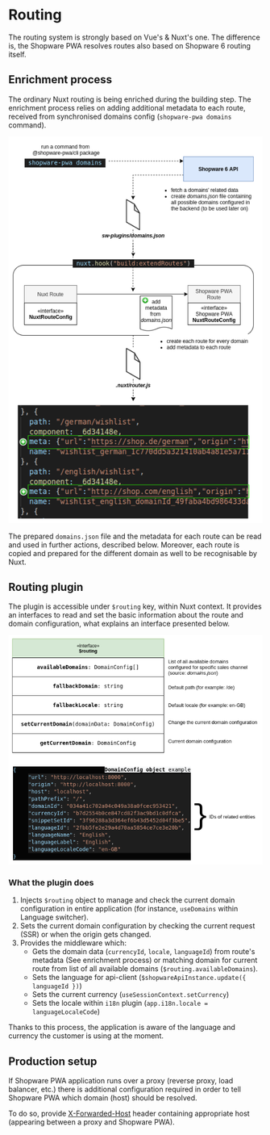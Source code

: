 # Routing

The routing system is strongly based on Vue's & Nuxt's one.
The difference is, the Shopware PWA resolves routes also based on Shopware 6 routing itself.

## Enrichment process

The ordinary Nuxt routing is being enriched during the building step. The enrichment process relies on adding additional metadata to each route, received from synchronised domains config (`shopware-pwa domains` command).


![building-a-routing](./../../assets/building-a-routing-flow.png)

The prepared `domains.json` file and the metadata for each route can be read and used in further actions, described below. Moreover, each route is copied and prepared for the different domain as well to be recognisable by Nuxt.


## Routing plugin

The plugin is accessible under `$routing` key, within Nuxt context. It provides an interfaces to read and set the basic information about the route and domain configuration, what explains an interface presented below.

![routing-plugin](./../../assets/routing-plugin.png)

### What the plugin does
1. Injects `$routing` object to manage and check the current domain configuration in entire application (for instance, `useDomains` within Language switcher).
2. Sets the current domain configuration by checking the current request (SSR) or when the origin gets changed.
3. Provides the middleware which:
    - Gets the domain data (`currencyId`, `locale`, `languageId`) from route's metadata (See enrichment process) or matching domain for current route from list of all available domains (`$routing.availableDomains`).
    - Sets the language for api-client (`$shopwareApiInstance.update({ languageId })`)
    - Sets the current currency (`useSessionContext.setCurrency`)
    - Sets the locale within `i18n` plugin (`app.i18n.locale = languageLocaleCode`)

Thanks to this process, the application is aware of the language and currency the customer is using at the moment.


## Production setup

If Shopware PWA application runs over a proxy (reverse proxy, load balancer, etc.) there is additional configuration required in order to tell Shopware PWA which domain (host) should be resolved. 

To do so, provide [X-Forwarded-Host](https://developer.mozilla.org/en-US/docs/Web/HTTP/Headers/X-Forwarded-Host) header containing appropriate host (appearing between a proxy and Shopware PWA).